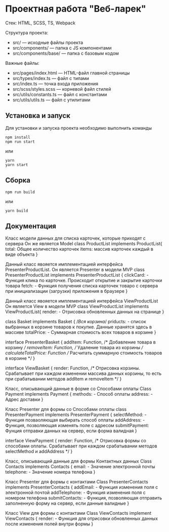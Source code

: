 # Проектная работа "Веб-ларек"

Стек: HTML, SCSS, TS, Webpack

Структура проекта:
- src/ — исходные файлы проекта
- src/components/ — папка с JS компонентами
- src/components/base/ — папка с базовым кодом

Важные файлы:
- src/pages/index.html — HTML-файл главной страницы
- src/types/index.ts — файл с типами
- src/index.ts — точка входа приложения
- src/scss/styles.scss — корневой файл стилей
- src/utils/constants.ts — файл с константами
- src/utils/utils.ts — файл с утилитами

## Установка и запуск
Для установки и запуска проекта необходимо выполнить команды

```
npm install
npm run start
```

или

```
yarn
yarn start
```
## Сборка

```
npm run build
```

или

```
yarn build
```

## Документация
Класс модели данных для списка карточек, которые приходят с сервера
Он же является Model
class ProductList implements ProductList{
    total: Общее количество карточек
    items: массив карточек каждый в виде объекта
}

Данный класс явояется имплементацией интерфейса PresenterProductList.
Он является Presenter в модели MVP
class PresenterProductList implements PresenterProductList {
    clickCard: - Функция клика по карточке. Происходит открытие и закрытие карточки товара
    fetch: - Функция получения списка карточек товаро с сервера при инициализации (загрузки) приложения в браузере
}

Данный класс явояется имплементацией интерфейса ViewProductList
Он является View в модели MVP
class ViewProductList implements ViewProductList{
    render: - Отрисовка обновленных данных на странице
}

class Basket implements Basket { /*Вся корзина*/
    priducts: - список выбранных в корзине товаров к покупке. Данные хранятся здесь в массиве
    totalPrice: - Суммарная стоимость всех товаров в корзине
}

interface PresenterBasket {
    addItem: Function, /* Добавление товара в корзину */
    removeItem: Function, /* Удаление товара из корзины */ 
    calculateTotalPrice: Function /* Расчитать суммарную стоимость товаров в корзине */
}

interface ViewBasket {
    render: Function, /* Отрисовка корзины. Срабатывает при каждом изменении массива данных корзины, то есть при срабатывании методов addItem и removeItem */
}

Класс, описывающий данные в форме со Способами оплаты
Class Payment implements Payment {
    methods: - Способ оплаты
    address: - Адрес доставки
}

Класс Presenter для формы со Способами оплаты
class PresenterPayment implements PresenterPayment {
    selectMethod: - Функция позваоляющая выбирать способ оплаты
    addAddress: - Функция, позволяющая изменять поле с адресом
    submitPayment: Фунция отправки данных на сервер, если форма валидная
}

interface ViewPayment {
    render: Function, /* Отрисовка формы со способами оплаты. Срабатывает при каждом срабатывании методов selectMethod и addAddress */
}

Класс, описывающий данные для формы Контактных данных
Class Contacts implements Contacts {
    email: - Значение электронной почты
    telephone: - Значение номера телефона
}

Класс Presenter для формы с контактами
Class PresenterContacts implements PresenterContacts {
    addEmail: - Функция изменения поля с электронной почтой
    addTelephone: - Функция изменения поля с номером телефона
    submitContacts: - Функция, позволяющая отправить заполненную форму на сервер, если данные валидные
}

Класс View для формы с контактами
Class ViewContacts implement ViewContacts {
    render: - Функция для отрисовки обновленных данных после изменения полей внутри формы
}




